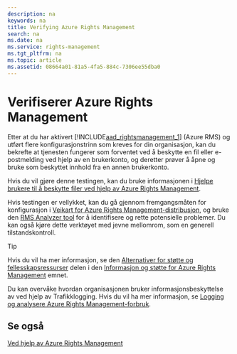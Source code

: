 ```yaml
---
description: na
keywords: na
title: Verifying Azure Rights Management
search: na
ms.date: na
ms.service: rights-management
ms.tgt_pltfrm: na
ms.topic: article
ms.assetid: 08664a01-81a5-4fa5-884c-7306ee55dba0
---
```

# Verifiserer Azure Rights Management
Etter at du har aktivert [!INCLUDE[aad_rightsmanagement_1](../Token/aad_rightsmanagement_1_md.md)] (Azure RMS) og utført flere konfigurasjonstrinn som kreves for din organisasjon, kan du bekrefte at tjenesten fungerer som forventet ved å beskytte en fil eller e-postmelding ved hjelp av en brukerkonto, og deretter prøver å åpne og bruke som beskyttet innhold fra en annen brukerkonto.

Hvis du vil gjøre denne testingen, kan du bruke informasjonen i [Hjelpe brukere til å beskytte filer ved hjelp av Azure Rights Management](../Topic/Helping_Users_to_Protect_Files_by_Using_Azure_Rights_Management.md).

Hvis testingen er vellykket, kan du gå gjennom fremgangsmåten for konfigurasjon i [Veikart for Azure Rights Management-distribusjon](../Topic/Azure_Rights_Management_Deployment_Roadmap.md), og bruke den [RMS Analyzer tool](http://www.microsoft.com/en-us/download/details.aspx?id=46437) for å identifisere og rette potensielle problemer. Du kan også kjøre dette verktøyet med jevne mellomrom, som en generell tilstandskontroll.

> [!TIP]
> Hvis du vil ha mer informasjon, se den [Alternativer for støtte og fellesskapsressurser](../Topic/Information_and_Support_for_Azure_Rights_Management.md#BKMK_SupportOptions) delen i den [Informasjon og støtte for Azure Rights Management](../Topic/Information_and_Support_for_Azure_Rights_Management.md) emnet.

Du kan overvåke hvordan organisasjonen bruker informasjonsbeskyttelse av ved hjelp av Trafikklogging. Hvis du vil ha mer informasjon, se [Logging og analysere Azure Rights Management-forbruk](../Topic/Logging_and_Analyzing_Azure_Rights_Management_Usage.md).

## Se også
[Ved hjelp av Azure Rights Management](../Topic/Using_Azure_Rights_Management.md)

